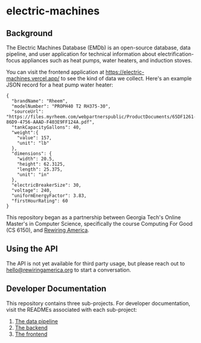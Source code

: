 # electric-machines

## Background

The Electric Machines Database (EMDb) is an open-source database, data pipeline, and user application for technical information about electrification-focus appliances such as heat pumps, water heaters, and induction stoves.

You can visit the frontend application at https://electric-machines.vercel.app/ to see the kind of data we collect. Here's an example JSON record for a heat pump water heater:

```
{
  "brandName": "Rheem",
  "modelNumber": "PROPH40 T2 RH375-30",
  "sourceUrl": "https://files.myrheem.com/webpartnerspublic/ProductDocuments/65DF1261-86D9-4756-AAAD-F403E9FF124A.pdf",
  "tankCapacityGallons": 40,
  "weight":{
    "value": 157,
    "unit": "lb"
  },
  "dimensions": {
    "width": 20.5,
    "height": 62.3125,
    "length": 25.375,
    "unit": "in"
  },
  "electricBreakerSize": 30,
  "voltage": 240,
  "uniformEnergyFactor": 3.83,
  "firstHourRating": 60
}
```

This repository began as a partnership between Georgia Tech's Online Master's in Computer Science, specifically the course Computing For Good (CS 6150), and [Rewiring America](https://www.rewiringamerica.org/).

## Using the API

The API is not yet available for third party usage, but please reach out to hello@rewiringamerica.org to start a conversation.

## Developer Documentation

This repository contains three sub-projects. For developer documentation, visit the READMEs associated with each sub-project:

1. [The data pipeline](pipeline/README.md)
2. [The backend](backend/README.md)
3. [The frontend](frontend/README.md)
